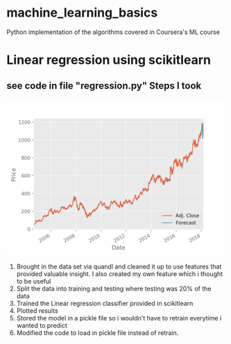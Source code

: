 # machine_learning_basics
Python implementation of the algorithms covered in Coursera's ML course

Linear regression using scikitlearn
=================

see code in file "regression.py"
Steps I took
---

![](regression/pic.png)

1) Brought in the data set via quandl and cleaned it up to use features that provided valuable insight. I also created my own feature which i thought to be useful
2) Split the data into training and testing where testing was 20% of the data
3) Trained the Linear regression classifier provided in scikitlearn
4) Plotted results
5) Stored the model in a pickle file so i wouldn't have to retrain everytime i wanted to predict
6) Modified the code to load in pickle file instead of retrain.
